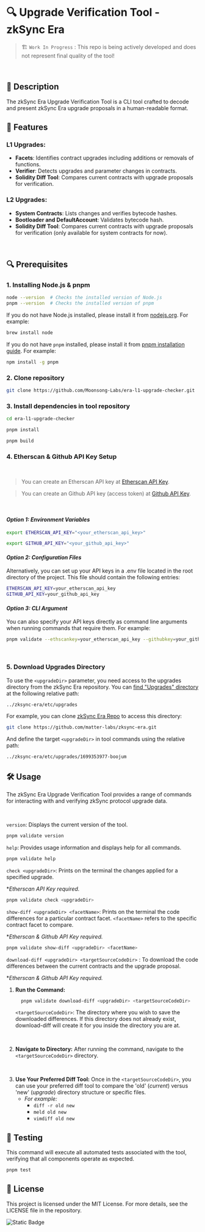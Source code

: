 # 🔍 Upgrade Verification Tool - zkSync Era

> 🏗️ `Work In Progress` : This repo is being actively developed and does not represent final quality of the tool!

<br>

## 📝 **Description**

The zkSync Era Upgrade Verification Tool is a CLI tool crafted to decode and present zkSync Era upgrade proposals in a human-readable format.

## 🌟 **Features**

### **L1 Upgrades:**
  - **Facets**: Identifies contract upgrades including additions or removals of functions.
  - **Verifier**: Detects upgrades and parameter changes in contracts.
  - **Solidity Diff Tool**: Compares current contracts with upgrade proposals for verification.

### **L2 Upgrades:**
  - **System Contracts**: Lists changes and verifies bytecode hashes.
  - **Bootloader and DefaultAccount**: Validates bytecode hash.
  - **Solidity Diff Tool**: Compares current contracts with upgrade proposals for verification (only available for system contracts for now).

<br>

## 🔍 **Prerequisites**

### **1. Installing Node.js & pnpm**

```bash
node --version  # Checks the installed version of Node.js
pnpm --version  # Checks the installed version of pnpm
```


If you do not have Node.js installed, please install it from [nodejs.org](https://nodejs.org/en/download/package-manager). For example: 

```bash
brew install node
```

If you do not have `pnpm` installed, please install it from [pnpm installation guide](https://pnpm.io/installation). For example:

```bash
npm install -g pnpm
```

### **2. Clone repository**

```bash
git clone https://github.com/Moonsong-Labs/era-l1-upgrade-checker.git
```

### **3. Install dependencies in tool repository**

```bash
cd era-l1-upgrade-checker
```

```bash
pnpm install
```

```bash
pnpm build
```

### **4. Etherscan & Github API Key Setup**
<br>

>You can create an Etherscan API key at [Etherscan API Key](https://docs.etherscan.io/getting-started/viewing-api-usage-statistics).

> You can create an Github API key (access token) at [Github API Key](https://github.com/settings/tokens).

<br>

#### ***Option 1: Environment Variables***

```bash
export ETHERSCAN_API_KEY="<your_etherscan_api_key>"
```
```bash
export GITHUB_API_KEY="<your_github_api_key>"
```

#### ***Option 2: Configuration Files***

Alternatively, you can set up your API keys in a .env file located in the root directory of the project. This file should contain the following entries:

```bash
ETHERSCAN_API_KEY=your_etherscan_api_key
GITHUB_API_KEY=your_github_api_key
```

#### ***Option 3: CLI Argument***

 You can also specify your API keys directly as command line arguments when running commands that require them. For example:

```bash
pnpm validate --ethscankey=your_etherscan_api_key --githubkey=your_github_api_key
```
<br>

### **5. Download Upgrades Directory**

To use the `<upgradeDir>` parameter, you need access to the upgrades directory from the zkSync Era repository. You can [find "Upgrades" directory](https://github.com/matter-labs/zksync-era/tree/main/etc/upgrades) at the following relative path:

```bash
../zksync-era/etc/upgrades
````

For example, you can clone [zkSync Era Repo](https://docs.etherscan.io/getting-started/viewing-api-usage-statistics) to access this directory: 

```bash
git clone https://github.com/matter-labs/zksync-era.git
```

And define the target `<upgradeDir>` in tool commands using the relative path:

```bash
../zksync-era/etc/upgrades/1699353977-boojum
````


## 🛠️ **Usage**
The zkSync Era Upgrade Verification Tool provides a range of commands for interacting with and verifying zkSync protocol upgrade data.

<br>

`version`: Displays the current version of the tool.

```bash
pnpm validate version
```

`help`: Provides usage information and displays help for all commands.

```bash
pnpm validate help
```

`check <upgradeDir>`: Prints on the terminal the changes applied for a specified upgrade. 

**Etherscan API Key required.*

```bash
pnpm validate check <upgradeDir>
```

`show-diff <upgradeDir> <facetName>`: Prints on the terminal the code differences for a particular contract facet. `<facetName>` refers to the specific contract facet to compare.

 **Etherscan & Github API Key required.*

```bash
pnpm validate show-diff <upgradeDir> <facetName>
```

`download-diff <upgradeDir> <targetSourceCodeDir>` : To download the code differences between the current contracts and the upgrade proposal.

 **Etherscan & Github API  Key required.*

1. **Run the Command:**
    ```bash
      pnpm validate download-diff <upgradeDir> <targetSourceCodeDir>
    ```
    `<targetSourceCodeDir>`: The directory where you wish to save the downloaded differences. If this directory does not already exist, download-diff will create it for you inside the directory you are at. 

<br>

2. **Navigate to Directory:** After running the command, navigate to the `<targetSourceCodeDir>` directory.

<br>

3. **Use Your Preferred Diff Tool:** Once in the `<targetSourceCodeDir>`, you can use your preferred diff tool to compare the 'old' (*current*) versus 'new'  (*upgrade*) directory structure or specific files.
    - *For example:* 
        - ```diff -r old new```
        - ```meld old new```
        - ```vimdiff old new```


## 🧪 Testing

This command will execute all automated tests associated with the tool, verifying that all components operate as expected.

```bash
pnpm test
```
## 📄 **License**

This project is licensed under the MIT License. For more details, see the LICENSE file in the repository.

 ![Static Badge](https://img.shields.io/badge/zkZync_Era_upgrade_verification_tool%20-%20black?style=for-the-badge&label=moonsong%20labs)                                                                               